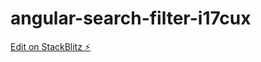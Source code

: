 # angular-search-filter-i17cux

[Edit on StackBlitz ⚡️](https://stackblitz.com/edit/angular-search-filter-i17cux)